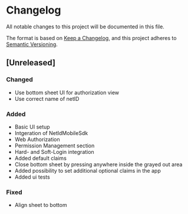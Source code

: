 # Changelog
All notable changes to this project will be documented in this file.

The format is based on [Keep a Changelog](https://keepachangelog.com/en/1.0.0/),
and this project adheres to [Semantic Versioning](https://semver.org/spec/v2.0.0.html).

## [Unreleased]

### Changed
- Use bottom sheet UI for authorization view
- Use correct name of netID

### Added
- Basic UI setup
- Intgeration of NetIdMobileSdk
- Web Authorization 
- Permission Management section 
- Hard- and Soft-Login integration
- Added default claims
- Close bottom sheet by pressing anywhere inside the grayed out area
- Added possibility to set additional optional claims in the app
- Added ui tests

### Fixed
- Align sheet to bottom

